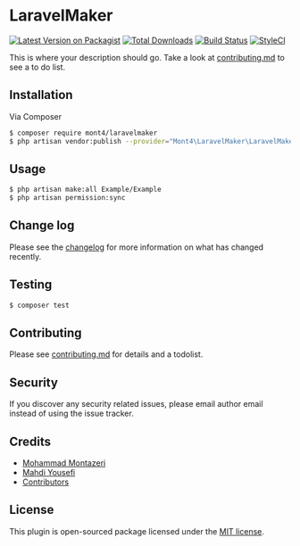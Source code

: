 # LaravelMaker

[![Latest Version on Packagist][ico-version]][link-packagist]
[![Total Downloads][ico-downloads]][link-downloads]
[![Build Status][ico-travis]][link-travis]
[![StyleCI][ico-styleci]][link-styleci]

This is where your description should go. Take a look at [contributing.md](contributing.md) to see a to do list.

## Installation

Via Composer

``` bash
$ composer require mont4/laravelmaker
$ php artisan vendor:publish --provider="Mont4\LaravelMaker\LaravelMakerServiceProvider" --tag="migrations"
```

## Usage

``` bash
$ php artisan make:all Example/Example
$ php artisan permission:sync
```
## Change log

Please see the [changelog](changelog.md) for more information on what has changed recently.

## Testing

``` bash
$ composer test
```

## Contributing

Please see [contributing.md](contributing.md) for details and a todolist.

## Security

If you discover any security related issues, please email author email instead of using the issue tracker.

## Credits

- [Mohammad Montazeri][link-author]
- [Mahdi Yousefi](https://github.com/MahdiY)
- [Contributors][link-contributors]

## License

This plugin is open-sourced package licensed under the [MIT license](https://opensource.org/licenses/MIT).

[ico-version]: https://img.shields.io/packagist/v/mont4/laravelmaker.svg?style=flat-square
[ico-downloads]: https://img.shields.io/packagist/dt/mont4/laravelmaker.svg?style=flat-square
[ico-travis]: https://img.shields.io/travis/mont4/laravelmaker/master.svg?style=flat-square
[ico-styleci]: https://styleci.io/repos/12345678/shield

[link-packagist]: https://packagist.org/packages/mont4/laravelmaker
[link-downloads]: https://packagist.org/packages/mont4/laravelmaker
[link-travis]: https://travis-ci.org/mont4/laravelmaker
[link-styleci]: https://styleci.io/repos/146006126
[link-author]: https://github.com/Mont4
[link-contributors]: ../../contributors]